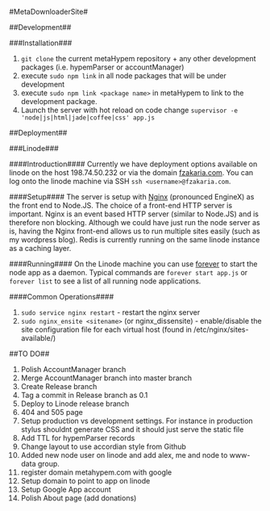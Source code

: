 #MetaDownloaderSite#

##Development##

###Installation###
1. `git clone` the current metaHypem repository + any other development packages (i.e. hypemParser or accountManager)
2.  execute `sudo npm link` in all node packages that will be under development
3.  execute `sudo npm link <package name>` in metaHypem to link to the development package.
4.  Launch the server with hot reload on code change `supervisor -e 'node|js|html|jade|coffee|css' app.js`

##Deployment##

###Linode###

####Introduction####
Currently we have deployment options available on linode on the host 198.74.50.232 or via the domain [fzakaria.com](http://fzakaria.com). You can log onto the linode machine via SSH
`ssh <username>@fzakaria.com`.

####Setup####
The server is setup with [Nginx](http://nginx.org/) (pronounced EngineX) as the front end to Node.JS. The choice of a front-end HTTP server is important. Nginx is an event based HTTP server (similar to Node.JS) and is therefore non blocking. Although we could have just run the node server as is, having the Nginx front-end allows us to run multiple sites easily (such as my wordpress blog).
Redis is currently running on the same linode instance as a caching layer.

####Running####
On the Linode machine you can use [forever](https://github.com/nodejitsu/forever) to start the node app as a daemon. Typical commands are `forever start app.js` or `forever list` to see a list of all running node applications.

####Common Operations####
1. `sudo service nginx restart` - restart the nginx server
2. `sudo nginx_ensite <sitename>` (or nginx_dissensite) - enable/disable the site configuration file for each virtual host (found in /etc/nginx/sites-available/)

##TO DO##
1. Polish AccountManager branch
2. Merge AccountManager branch into master branch
3. Create Release branch
4. Tag a commit in Release branch as 0.1
5. Deploy to Linode release branch 
6. 404 and 505 page
7. Setup production vs development settings. For instance in production stylus shouldnt generate CSS and it should just serve the static file
8. Add TTL for hypemParser records
9. Change layout to use accordian style from Github
10. Added new node user on linode and add alex, me and node to www-data group.
11. register domain metahypem.com with google
12. Setup domain to point to app on linode
13. Setup Google App account
14. Polish About page (add donations)